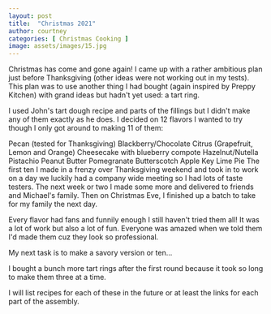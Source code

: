 ```yaml
---
layout: post
title:  "Christmas 2021"
author: courtney
categories: [ Christmas Cooking ]
image: assets/images/15.jpg
---
```

Christmas has come and gone again! I came up with a rather ambitious plan just before Thanksgiving (other ideas were not working out in my tests). This plan was to use another thing I had bought (again inspired by Preppy Kitchen) with grand ideas but hadn't yet used: a tart ring.

I used John's tart dough recipe and parts of the fillings but I didn't make any of them exactly as he does. I decided on 12 flavors I wanted to try though I only got around to making 11 of them:

Pecan (tested for Thanksgiving)
Blackberry/Chocolate
Citrus (Grapefruit, Lemon and Orange)
Cheesecake with blueberry compote
Hazelnut/Nutella
Pistachio
Peanut Butter
Pomegranate
Butterscotch
Apple
Key Lime Pie
The first ten I made in a frenzy over Thanksgiving weekend and took in to work on a day we luckily had a company wide meeting so I had lots of taste testers. 
The next week or two I made some more and delivered to friends and Michael's family. 
Then on Christmas Eve, I finished up a batch to take for my family the next day. 

Every flavor had fans and funnily enough I still haven't tried them all! 
It was a lot of work but also a lot of fun. Everyone was amazed when we told them I'd made them cuz they look so professional. 

My next task is to make a savory version or ten...

I bought a bunch more tart rings after the first round because it took so long to make them three at a time. 

I will list recipes for each of these in the future or at least the links for each part of the assembly. 
